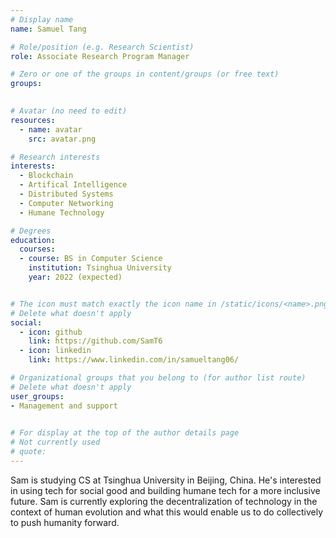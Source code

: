```yaml
---
# Display name
name: Samuel Tang

# Role/position (e.g. Research Scientist)
role: Associate Research Program Manager

# Zero or one of the groups in content/groups (or free text)
groups:
  

# Avatar (no need to edit)
resources:
  - name: avatar
    src: avatar.png

# Research interests
interests:
  - Blockchain 
  - Artifical Intelligence 
  - Distributed Systems
  - Computer Networking 
  - Humane Technology 

# Degrees
education:
  courses:
  - course: BS in Computer Science 
    institution: Tsinghua University
    year: 2022 (expected)


# The icon must match exactly the icon name in /static/icons/<name>.png
# Delete what doesn't apply
social:
  - icon: github
    link: https://github.com/SamT6
  - icon: linkedin
    link: https://www.linkedin.com/in/samueltang06/   

# Organizational groups that you belong to (for author list route)
# Delete what doesn't apply
user_groups:
- Management and support
 

# For display at the top of the author details page
# Not currently used
# quote:
---
```


Sam is studying CS at Tsinghua University in Beijing, China. He's interested in using tech for social good and building humane tech for a more inclusive future. Sam is currently exploring the decentralization of technology in the context of human evolution and what this would enable us to do collectively to push humanity forward.

